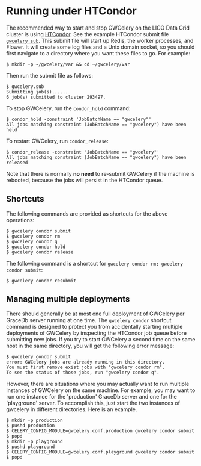 # Running under HTCondor

The recommended way to start and stop GWCelery on the LIGO Data Grid cluster is
using [HTCondor]. See the example HTCondor submit file [`gwcelery.sub`]. This
submit file will start up Redis, the worker processes, and Flower. It will
create some log files and a Unix domain socket, so you should first navigate to
a directory where you want these files to go. For example:

	$ mkdir -p ~/gwcelery/var && cd ~/gwcelery/var

Then run the submit file as follows:

	$ gwcelery.sub
	Submitting job(s)......
	6 job(s) submitted to cluster 293497.

To stop GWCelery, run the `condor_hold` command:

	$ condor_hold -constraint 'JobBatchName == "gwcelery"'
	All jobs matching constraint (JobBatchName == "gwcelery") have been held

To restart GWCelery, run `condor_release`:

	$ condor_release -constraint 'JobBatchName == "gwcelery"'
	All jobs matching constraint (JobBatchName == "gwcelery") have been released

Note that there is normally **no need** to re-submit GWCelery if the machine is
rebooted, because the jobs will persist in the HTCondor queue.

## Shortcuts

The following commands are provided as shortcuts for the above operations:

    $ gwcelery condor submit
    $ gwcelery condor rm
    $ gwcelery condor q
    $ gwcelery condor hold
    $ gwcelery condor release

The following command is a shortcut for
`gwcelery condor rm; gwcelery condor submit`:

    $ gwcelery condor resubmit

[HTCondor]: https://research.cs.wisc.edu/htcondor/
[`gwcelery.sub`]: https://git.ligo.org/emfollow/gwcelery/blob/master/gwcelery/data/gwcelery.sub

## Managing multiple deployments

There should generally be at most one full deployment of GWCelery per GraceDb
server running at one time. The `gwcelery condor` shortcut command is designed
to protect you from accidentally starting multiple deployments of GWCelery by
inspecting the HTCondor job queue before submitting new jobs. If you try to
start GWCelery a second time on the same host in the same directory, you will
get the following error message:

    $ gwcelery condor submit
    error: GWCelery jobs are already running in this directory.
    You must first remove exist jobs with "gwcelery condor rm".
    To see the status of those jobs, run "gwcelery condor q".

However, there are situations where you may actually want to run multiple
instances of GWCelery on the same machine. For example, you may want to run one
instance for the 'production' GraceDb server and one for the 'playground'
server. To accomplish this, just start the two instances of gwcelery in
different directories. Here is an example.

    $ mkdir -p production
    $ pushd production
    $ CELERY_CONFIG_MODULE=gwcelery.conf.production gwcelery condor submit
    $ popd
    $ mkdir -p playground
    $ pushd playground
    $ CELERY_CONFIG_MODULE=gwcelery.conf.playground gwcelery condor submit
    $ popd
